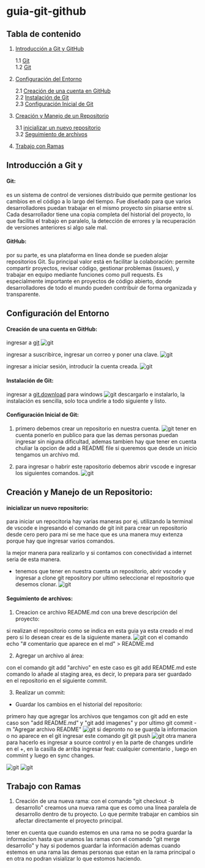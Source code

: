 # guia-git-github

## Tabla de contenido 

1. [Introducción a Git y GitHub](#Introducción-a-Git-y-GitHub)

    1.1 [Git](#git)  
    1.2 [Git](#github)  
2. [Configuración del Entorno](#configuración-del-entorno)

    2.1 [Creación de una cuenta en GitHub](#creación-de-una-cuenta-en-github)   
    2.2 [Instalación de Git](#instalación-de-git)  
    2.3 [Configuración Inicial de Git](#configuración-inicial-de-git)

3. [Creación y Manejo de un Repositorio](#creación-y-manejo-de-un-repositorio)

    3.1 [inicializar un nuevo repositorio](#inicializar-un-nuevo-repositorio)   
    3.2 [Seguimiento de archivos](#seguimiento-de-archivos)  

4. [Trabajo con Ramas](#trabajo-con-ramas)

## Introducción a Git y 

#### Git:
 es un sistema de control de versiones distribuido que permite gestionar los cambios en el código a lo largo del tiempo. Fue diseñado para que varios desarrolladores puedan trabajar en el mismo proyecto sin pisarse entre sí. Cada desarrollador tiene una copia completa del historial del proyecto, lo que facilita el trabajo en paralelo, la detección de errores y la recuperación de versiones anteriores si algo sale mal.

#### GitHub:
 por su parte, es una plataforma en línea donde se pueden alojar repositorios Git. Su principal valor está en facilitar la colaboración: permite compartir proyectos, revisar código, gestionar problemas (issues), y trabajar en equipo mediante funciones como pull requests. Es especialmente importante en proyectos de código abierto, donde desarrolladores de todo el mundo pueden contribuir de forma organizada y transparente.

## Configuración del Entorno

#### Creación de una cuenta en GitHub:

ingresar a [git](https://github.com/) 
![git](imagenes/1.jpg)

ingresar a suscribirce, ingresar un correo y poner una clave. 
![git](imagenes/2.jpg)


ingresar a iniciar sesión, introducir la cuenta creada. 
![git](imagenes/3.jpg)

#### Instalación de Git:

ingresar a [git.download](https://git-scm.com/) para windows
![git](imagenes/4.jpg)
descargarlo e instalarlo, la instalación es sencilla, solo toca undirle a todo siguiente y listo.

#### Configuración Inicial de Git:

1. primero debemos crear un repositorio en nuestra cuenta.
![git](imagenes/5.jpg)
tener en cuenta ponerlo en publico para que las demas personas puedan ingresar sin niguna dificultad, ademas tambien hay que tener en cuenta chuliar la opcion de add a README file si queremos que desde un inicio tengamos un archivo md.

2. para ingresar o habrir este rapositorio debemos abrir vscode e ingresar los siguientes comandos.
 ![git](imagenes/6.jpg)

## Creación y Manejo de un Repositorio:

#### inicializar un nuevo repositorio:

para iniciar un repocitoria hay varias maneras por ej. utilizando la terminal de vscode e ingresando el comando de git init para crear un repositorio desde cero pero para mi se me hace que es una manera muy extenza porque hay que ingresar varios comandos. 

la mejor manera para realizarlo y si contamos con conectividad a internet seria de esta manera.
- tenemos que tener en nuestra cuenta un repositorio, abrir vscode y ingresar a clone git repository por ultimo seleccionar el repositorio que desemos clonar.
![git](imagenes/7.jpg)

#### Seguimiento de archivos:

1. Creacion ce archivo README.md con una breve descripción del proyecto:

si realizan el repositorio como se indica en esta guia ya esta creado el md pero si lo desean crear es de la siguiente manera.
![git](imagenes/8.jpg)
con el comando echo "#  comentario que aparece en el md" > README.md  

2. Agregar un archivo al área:

con el comando git add "archivo" en este caso es git add README.md 
este comando lo añade al staging area, es decir, lo prepara para ser guardado en el repositorio en el siguiente commit.

3. Realizar un commit:

- Guardar los cambios en el historial del repositorio:

primero hay que agregar los archivos que tengamos con git add en este caso son "add README.md" y "git add imagenes" y por ultimo git commit -m "Agregar archivo README"
![git](imagenes/9.jpg)
si depronto no se guarda la informacion o no aparece en el git ingresar este comando git git push
![git](imagenes/10.jpg)
otra manera para hacerlo es ingresar a source control y en la parte de changes undirle en el +, en la casilla de arriba ingresar  feat: cualquier comentario , luego en commint y luego en sync changes.

![git](imagenes/11.jpg)
![git](imagenes/12.jpg)


## Trabajo con Ramas

1. Creación de una nueva rama:
con el comando "git checkout -b desarrollo" creamos una nueva rama  que es como una línea paralela de desarrollo dentro de tu proyecto. Lo que permite trabajar en cambios sin afectar directamente el proyecto principal.

tener en cuenta que cuando estemos en una rama no se podra guardar la informacion hasta que unamos las ramas con el comando "git merge desarrollo" y hay si podemos guardar la información ademas cuando estemos en una rama las demas personas que estan en la rama principal o en otra no podran visializar lo que estomos haciendo.